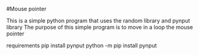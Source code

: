 #Mouse pointer

This is a simple python program that uses the random library and pynput library
The purpose of this simple program is to move in a loop the mouse pointer

requirements
pip install pynput 
python -m pip install pynput
